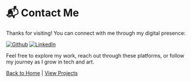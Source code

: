 # 📬 Contact Me

Thanks for visiting! You can connect with me through my digital presence:

<p><a href="https://github.com/Jiya-John" target="_blank"><img alt="Github" src="https://img.shields.io/badge/GitHub-%2312100E.svg?&style=for-the-badge&logo=Github&logoColor=white" /></a> <a href="https://www.linkedin.com/in/jiya-j/" target="_blank"><img alt="LinkedIn" src="https://img.shields.io/badge/linkedin-%230077B5.svg?&style=for-the-badge&logo=linkedin&logoColor=white" /></a>
</p>

Feel free to explore my work, reach out through these platforms, or follow my journey as I grow in tech and art.

[Back to Home](index.markdown) | [View Projects](projects.markdown)

